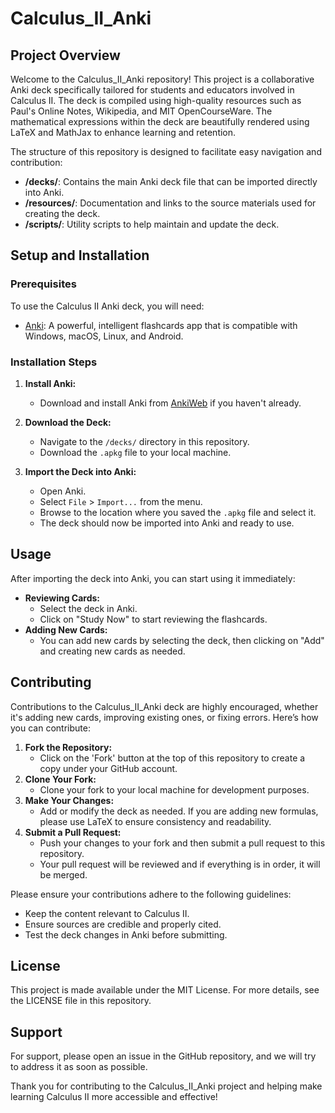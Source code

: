 # Calculus_II_Anki

## Project Overview

Welcome to the Calculus_II_Anki repository! This project is a collaborative Anki deck specifically tailored for students and educators involved in Calculus II. The deck is compiled using high-quality resources such as Paul's Online Notes, Wikipedia, and MIT OpenCourseWare. The mathematical expressions within the deck are beautifully rendered using LaTeX and MathJax to enhance learning and retention.

The structure of this repository is designed to facilitate easy navigation and contribution:
- **/decks/**: Contains the main Anki deck file that can be imported directly into Anki.
- **/resources/**: Documentation and links to the source materials used for creating the deck.
- **/scripts/**: Utility scripts to help maintain and update the deck.

## Setup and Installation

### Prerequisites
To use the Calculus II Anki deck, you will need:
- [Anki](https://apps.ankiweb.net/): A powerful, intelligent flashcards app that is compatible with Windows, macOS, Linux, and Android.

### Installation Steps
1. **Install Anki:**
   - Download and install Anki from [AnkiWeb](https://apps.ankiweb.net/) if you haven't already.

2. **Download the Deck:**
   - Navigate to the `/decks/` directory in this repository.
   - Download the `.apkg` file to your local machine.

3. **Import the Deck into Anki:**
   - Open Anki.
   - Select `File` > `Import...` from the menu.
   - Browse to the location where you saved the `.apkg` file and select it.
   - The deck should now be imported into Anki and ready to use.

## Usage

After importing the deck into Anki, you can start using it immediately:
- **Reviewing Cards:**
  - Select the deck in Anki.
  - Click on "Study Now" to start reviewing the flashcards.
- **Adding New Cards:**
  - You can add new cards by selecting the deck, then clicking on "Add" and creating new cards as needed.

## Contributing

Contributions to the Calculus_II_Anki deck are highly encouraged, whether it's adding new cards, improving existing ones, or fixing errors. Here’s how you can contribute:
1. **Fork the Repository:**
   - Click on the 'Fork' button at the top of this repository to create a copy under your GitHub account.
2. **Clone Your Fork:**
   - Clone your fork to your local machine for development purposes.
3. **Make Your Changes:**
   - Add or modify the deck as needed. If you are adding new formulas, please use LaTeX to ensure consistency and readability.
4. **Submit a Pull Request:**
   - Push your changes to your fork and then submit a pull request to this repository.
   - Your pull request will be reviewed and if everything is in order, it will be merged.

Please ensure your contributions adhere to the following guidelines:
- Keep the content relevant to Calculus II.
- Ensure sources are credible and properly cited.
- Test the deck changes in Anki before submitting.

## License

This project is made available under the MIT License. For more details, see the LICENSE file in this repository.

## Support

For support, please open an issue in the GitHub repository, and we will try to address it as soon as possible.

Thank you for contributing to the Calculus_II_Anki project and helping make learning Calculus II more accessible and effective!